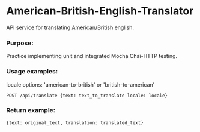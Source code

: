 # American-British-English-Translator
API service for translating American/British english.  

### Purpose:
Practice implementing unit and integrated Mocha Chai-HTTP testing.  
 
 ### Usage examples:
 locale options: 'american-to-british' or 'british-to-american'  
```
POST /api/translate {text: text_to_translate locale: locale}  
```
### Return example:
```
{text: original_text, translation: translated_text}  
```
